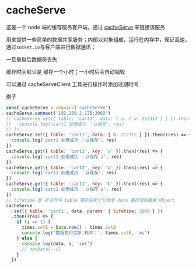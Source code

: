 # cacheServe

这是一个 node 端的缓存服务客户端，通过 [cacheServe](https://www.npmjs.com/package/cache-serve) 来链接该服务

用来提供一些简单的数据共享服务；内部以对象组成，运行在内存中，保证高速，通过`socket.io`与客户端进行数据通讯；

一旦重启后数据将丢失

缓存时间默认是 缓存一个小时；一小时后会自动销毁

可以通过 cacheServeClient 工具进行操作时添加过期时间

例子

```js
const cacheServe = require('cacheServe')
cacheServe.connect('192.168.2.175:3002')
// cacheServe.set({ table: 'cart2', data: { a: { a: 212312 } } }).then(res => {
//   console.log('cart1 处理成功 ：以保存', res)
// })
cacheServe.set({ table: 'cart1', data: { b: 212312 } }).then((res) => {
  console.log('cart1 处理成功 ：以保存', res)
})
cacheServe.get({ table: 'cart1', key: 'a' }).then((res) => {
  console.log('cart1 处理成功 ：以保存 a', res)
})
cacheServe.get({ table: 'cart2', key: 'a' }).then((res) => {
  console.log('cart1 处理成功 ：以保存', res)
})
cacheServe.get({ table: 'cart1', key: 'b' }).then((res) => {
  console.log('cart1 处理成功 ：以保存 a', res)
})
// lifetime 是 存活时间 table 要存在那个分类里 data 要存储的数据 Object
cacheServe
  .set({ table: 'cart1', data, params: { lifetime: 3000 } })
  .then((res) => {
    if (i <= 1) {
      times.setE = Date.now() - times.setB
      console.log('数据执行完毕,耗时：', times.setE, 'ms')
    } else {
      console.log(data, i, 'set')
      // setData(--i)
    }
  })
```
